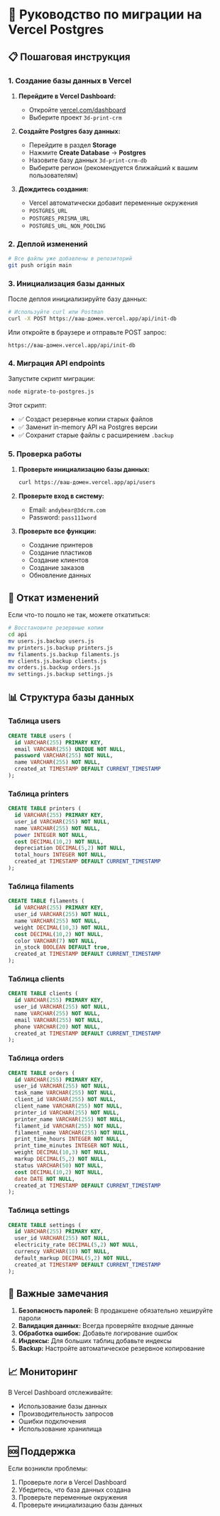 # 🚀 Руководство по миграции на Vercel Postgres

## 📋 Пошаговая инструкция

### 1. Создание базы данных в Vercel

1. **Перейдите в Vercel Dashboard:**
   - Откройте [vercel.com/dashboard](https://vercel.com/dashboard)
   - Выберите проект `3d-print-crm`

2. **Создайте Postgres базу данных:**
   - Перейдите в раздел **Storage**
   - Нажмите **Create Database** → **Postgres**
   - Назовите базу данных `3d-print-crm-db`
   - Выберите регион (рекомендуется ближайший к вашим пользователям)

3. **Дождитесь создания:**
   - Vercel автоматически добавит переменные окружения
   - `POSTGRES_URL`
   - `POSTGRES_PRISMA_URL`
   - `POSTGRES_URL_NON_POOLING`

### 2. Деплой изменений

```bash
# Все файлы уже добавлены в репозиторий
git push origin main
```

### 3. Инициализация базы данных

После деплоя инициализируйте базу данных:

```bash
# Используйте curl или Postman
curl -X POST https://ваш-домен.vercel.app/api/init-db
```

Или откройте в браузере и отправьте POST запрос:
```
https://ваш-домен.vercel.app/api/init-db
```

### 4. Миграция API endpoints

Запустите скрипт миграции:

```bash
node migrate-to-postgres.js
```

Этот скрипт:
- ✅ Создаст резервные копии старых файлов
- ✅ Заменит in-memory API на Postgres версии
- ✅ Сохранит старые файлы с расширением `.backup`

### 5. Проверка работы

1. **Проверьте инициализацию базы данных:**
   ```bash
   curl https://ваш-домен.vercel.app/api/users
   ```

2. **Проверьте вход в систему:**
   - Email: `andybear@3dcrm.com`
   - Password: `pass111word`

3. **Проверьте все функции:**
   - Создание принтеров
   - Создание пластиков
   - Создание клиентов
   - Создание заказов
   - Обновление данных

## 🔄 Откат изменений

Если что-то пошло не так, можете откатиться:

```bash
# Восстановите резервные копии
cd api
mv users.js.backup users.js
mv printers.js.backup printers.js
mv filaments.js.backup filaments.js
mv clients.js.backup clients.js
mv orders.js.backup orders.js
mv settings.js.backup settings.js
```

## 📊 Структура базы данных

### Таблица users
```sql
CREATE TABLE users (
  id VARCHAR(255) PRIMARY KEY,
  email VARCHAR(255) UNIQUE NOT NULL,
  password VARCHAR(255) NOT NULL,
  name VARCHAR(255) NOT NULL,
  created_at TIMESTAMP DEFAULT CURRENT_TIMESTAMP
);
```

### Таблица printers
```sql
CREATE TABLE printers (
  id VARCHAR(255) PRIMARY KEY,
  user_id VARCHAR(255) NOT NULL,
  name VARCHAR(255) NOT NULL,
  power INTEGER NOT NULL,
  cost DECIMAL(10,2) NOT NULL,
  depreciation DECIMAL(5,2) NOT NULL,
  total_hours INTEGER NOT NULL,
  created_at TIMESTAMP DEFAULT CURRENT_TIMESTAMP
);
```

### Таблица filaments
```sql
CREATE TABLE filaments (
  id VARCHAR(255) PRIMARY KEY,
  user_id VARCHAR(255) NOT NULL,
  name VARCHAR(255) NOT NULL,
  weight DECIMAL(10,3) NOT NULL,
  cost DECIMAL(10,2) NOT NULL,
  color VARCHAR(7) NOT NULL,
  in_stock BOOLEAN DEFAULT true,
  created_at TIMESTAMP DEFAULT CURRENT_TIMESTAMP
);
```

### Таблица clients
```sql
CREATE TABLE clients (
  id VARCHAR(255) PRIMARY KEY,
  user_id VARCHAR(255) NOT NULL,
  name VARCHAR(255) NOT NULL,
  email VARCHAR(255) NOT NULL,
  phone VARCHAR(20) NOT NULL,
  created_at TIMESTAMP DEFAULT CURRENT_TIMESTAMP
);
```

### Таблица orders
```sql
CREATE TABLE orders (
  id VARCHAR(255) PRIMARY KEY,
  user_id VARCHAR(255) NOT NULL,
  task_name VARCHAR(255) NOT NULL,
  client_id VARCHAR(255) NOT NULL,
  client_name VARCHAR(255) NOT NULL,
  printer_id VARCHAR(255) NOT NULL,
  printer_name VARCHAR(255) NOT NULL,
  filament_id VARCHAR(255) NOT NULL,
  filament_name VARCHAR(255) NOT NULL,
  print_time_hours INTEGER NOT NULL,
  print_time_minutes INTEGER NOT NULL,
  weight DECIMAL(10,3) NOT NULL,
  markup DECIMAL(5,2) NOT NULL,
  status VARCHAR(50) NOT NULL,
  cost DECIMAL(10,2) NOT NULL,
  date DATE NOT NULL,
  created_at TIMESTAMP DEFAULT CURRENT_TIMESTAMP
);
```

### Таблица settings
```sql
CREATE TABLE settings (
  id VARCHAR(255) PRIMARY KEY,
  user_id VARCHAR(255) NOT NULL,
  electricity_rate DECIMAL(5,2) NOT NULL,
  currency VARCHAR(10) NOT NULL,
  default_markup DECIMAL(5,2) NOT NULL,
  created_at TIMESTAMP DEFAULT CURRENT_TIMESTAMP
);
```

## 🚨 Важные замечания

1. **Безопасность паролей:** В продакшене обязательно хешируйте пароли
2. **Валидация данных:** Всегда проверяйте входные данные
3. **Обработка ошибок:** Добавьте логирование ошибок
4. **Индексы:** Для больших таблиц добавьте индексы
5. **Backup:** Настройте автоматическое резервное копирование

## 📈 Мониторинг

В Vercel Dashboard отслеживайте:
- Использование базы данных
- Производительность запросов
- Ошибки подключения
- Использование хранилища

## 🆘 Поддержка

Если возникли проблемы:
1. Проверьте логи в Vercel Dashboard
2. Убедитесь, что база данных создана
3. Проверьте переменные окружения
4. Проверьте инициализацию базы данных
